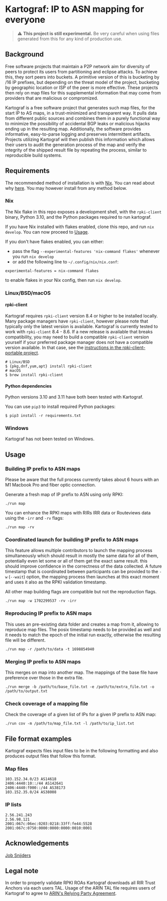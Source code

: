 # Kartograf: IP to ASN mapping for everyone

> :warning: **This project is still experimental.** Be very careful when using files generated from this for any kind of production use.

## Background

Free software projects that maintain a P2P network aim for diversity of peers to protect its users from partitioning and eclipse attacks. To achieve this, they sort peers into buckets. A primitive version of this is bucketing by /16 IP prefixes, but depending on the threat model of the project, bucketing by geographic location or ISP of the peer is more effective. These projects then rely on map files for this supplemental information that may come from providers that are malicious or compromized.

Kartograf is a free software project that generates such map files, for the start IP to AS maps, in a trust-minimized and transparent way. It pulls data from different public sources and combines them in a purely functional way to minimize the possibility of accidental BGP leaks or malicious hijacks ending up in the resulting map. Additionally, the software provides informative, easy-to-parse logging and preserves intermittent artifacts. Projects utilizing Kartograf will then publish this information which allows their users to audit the generation process of the map and verify the integrity of the shipped result file by repeating the process, similar to reproducible build systems.

## Requirements

The recommended method of installation is with [Nix](https://nixos.org/download.html). You can read about why [here](./nix.md). You may however install from any method below.

### Nix

The Nix flake in this repo exposes a development shell, with the `rpki-client` binary, Python 3.10, and the Python packages required to run kartograf.

If you have Nix installed with flakes enabled, clone this repo, and run `nix develop`. You can now proceed to [Usage](#usage).

If you don't have flakes enabled, you can either:
- pass the flag `--experimental-features 'nix-command flakes'` whenever you run `nix develop`
- or add the following line to `~/.config/nix/nix.conf`:
```
experimental-features = nix-command flakes
```

to enable flakes in your Nix config, then run `nix develop`.

### Linux/BSD/macOS

#### rpki-client

Kartograf requires `rpki-client` version 8.4 or higher to be installed locally. Many package managers have `rpki-client`, however please note that typically only the latest version is available. Kartograf is currently tested to work with `rpki-client` 8.4 - 8.6. If a new release is available that breaks compatibility, you may need to build a compatible `rpki-client` version yourself if your preferred package manager does not have a compatible version available. In that case, see the [instructions in the rpki-client-portable project](https://github.com/rpki-client/rpki-client-portable/blob/master/INSTALL).

```
# Linux/BSD
$ {pkg,dnf,yum,apt} install rpki-client
# macOS
$ brew install rpki-client
```

#### Python dependencies

Python versions 3.10 and 3.11 have both been tested with Kartograf.

You can use `pip3` to install required Python packages:

```
$ pip3 install -r requirements.txt
```

### Windows

Kartograf has not been tested on Windows.

## Usage

### Building IP prefix to ASN maps

Please be aware that the full process currently takes about 6 hours with an M1 Macbook Pro and fiber optic connection.

Generate a fresh map of IP prefix to ASN using only RPKI:

```
./run map
```

You can enhance the RPKI maps with RIRs IRR data or Routeviews data using the `-irr` and `-rv` flags:

```
./run map -rv
```

### Coordinated launch for building IP prefix to ASN maps

This feature allows multiple contributors to launch the mapping process simultaneously which should result in mostly the same data for all of them, potentially even let some or all of them get the exact same result. this should improve confidence in the correctness of the data collected. A future timestamp that is coordinated between participants can be provided to the `-w` (`--wait`) option, the mapping process then launches at this exact moment and uses it also as the RPKI validation timestamp.

All other map building flags are compatible but not the reproduction flags.

```
./run map -w 1702299537 -rv -irr
```

### Reproducing IP prefix to ASN maps

This uses an pre-existing data folder and creates a map from it, allowing to reproduce map files. The posix timestamp needs to be provided as well and it needs to match the epoch of the initial run exactly, otherwise the resulting file will be different.

```
./run map -r /path/to/data -t 1698854940
```

### Merging IP prefix to ASN maps

This merges on map into another map. The mappings of the base file have preference over those in the extra file.

```
./run merge -b /path/to/base_file.txt -e /path/to/extra_file.txt -o /path/to/output.txt
```

### Check coverage of a mapping file

Check the coverage of a given list of IPs for a given IP prefix to ASN map:

```
./run cov -m /path/to/map_file.txt -l /path/to/ip_list.txt
```

## File format examples

Kartograf expects files input files to be in the following formatting and also produces output files that follow this format.

### Map files

```
103.152.34.0/23 AS14618
2406:4440:10::/44 AS142641
2406:4440:f000::/44 AS38173
103.152.35.0/24 AS38008
```

### IP lists

```
2.56.241.243
2.56.98.121
2001:067c:06ec:0203:0218:33ff:fe44:5528
2001:067c:0750:0000:0000:0000:0010:0001
```

## Acknowledgements

[Job Snijders](https://twitter.com/JobSnijders)

## Legal note

In order to properly validate RPKI ROAs Kartograf downloads all RIR Trust Anchors via each users TAL. Usage of the ARIN TAL file requires users of Kartograf to agree to [ARIN's Relying Party Agreement](https://www.arin.net/resources/manage/rpki/rpa.pdf).
